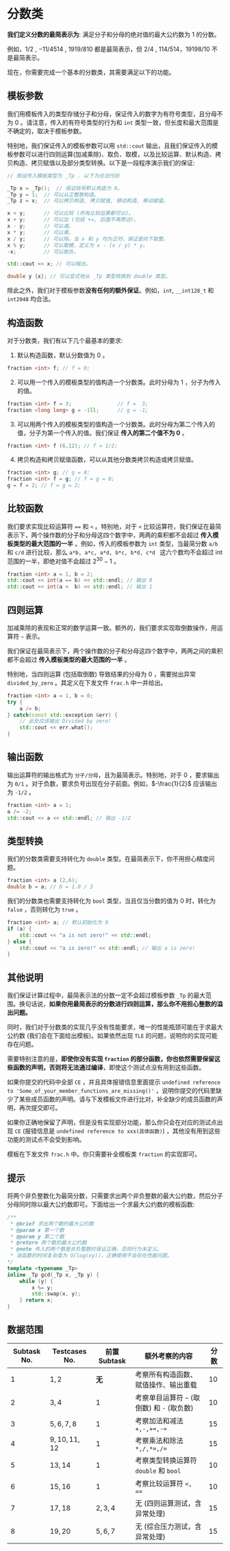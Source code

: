 # 分数类

**我们定义分数的最简表示为**: 满足分子和分母的绝对值的最大公约数为 $1$ 的分数。

例如，$1/2$ , $-11/4514$ , $1919/810$ 都是最简表示，但 $2/4$ , $114/514$，$19198/10$ 不是最简表示。

现在，你需要完成一个基本的分数类，其需要满足以下的功能。

## 模板参数

我们用模板传入的类型存储分子和分母，保证传入的数字为有符号类型，且分母不为 $0$ 。请注意，传入的有符号类型的行为和 `int` 类型一致，但长度和最大范围是不确定的，取决于模板参数。

特别地，我们保证传入的模板参数可以用 `std::cout` 输出，且我们保证传入的模板参数可以进行四则运算(加减乘除)、取负、取模，以及比较运算、默认构造、拷贝构造、拷贝赋值以及部分类型转换。以下是一段程序演示我们的保证:

```C++
// 假设传入模板类型为 _Tp . 以下为合法代码

_Tp x = _Tp();  // 保证括号默认构造为 0。
_Tp y = 1;  // 可以从正整数构造。
_Tp z = x;  // 可以拷贝构造, 拷贝赋值, 移动构造, 移动赋值。

x < y;      // 可以比较 (所有比较运算都可以)。
x + y;      // 可以加 (包括 +=, 后面不再赘述)。
x - y;      // 可以减。
x * y;      // 可以乘。
x / y;      // 可以除。当 x 和 y 均为正时，保证是向下取整。
x % y;      // 可以取模，定义为 x - (x / y) * y。
-x;         // 可以取负。

std::cout << x; // 可以输出。

double y {x}; // 可以显式地从 _Tp 类型转换到 double 类型。
```

除此之外，我们对于模板参数**没有任何的额外保证**。例如，`int`, `__int128_t` 和 `int2048` 均合法。


## 构造函数

对于分数类，我们有以下几个最基本的要求:

1. 默认构造函数，默认分数值为 $0$ 。

```C++
fraction <int> f; // f = 0;
```

2. 可以用一个传入的模板类型的值构造一个分数类。此时分母为 $1$ ，分子为传入的值。

```C++
fraction <int> f = 3;               // f =  3;
fraction <long long> g = -1ll;      // g = -1;
```

3. 可以用两个传入的模板类型的值构造一个分数类。此时分母为第二个传入的值，分子为第一个传入的值。我们保证 **传入的第二个值不为 $0$** 。

```C++
fraction <int> f (6,12); // f = 1/2;
```

4. 拷贝构造和拷贝赋值函数，可以从其他分数类拷贝构造或拷贝赋值。

```C++
fraction <int> g; // g = 0;
fraction <int> f = g; // f = g = 0;
g = f = 2; // f = g = 2;
```

## 比较函数

我们要求实现比较运算符 `==` 和 `<` 。特别地，对于 `<` 比较运算符，我们保证在最简表示下，两个操作数的分子和分母这四个数字中，两两的乘积都不会超过 **传入模板类型的最大范围的一半** 。例如，传入的模板参数为 `int` 类型，当最简分数 `a/b` 和 `c/d` 进行比较，那么 `a*b, a*c, a*d, b*c, b*d, c*d ` 这六个数均不会超过 int 范围的一半，即绝对值不会超过 $2^{30} - 1$ 。

```C++
fraction <int> a = 1, b = 2;
std::cout << int(a == b) << std::endl; // 输出 0
std::cout << int(a <  b) << std::endl; // 输出 1
```

## 四则运算

加减乘除的表现和正常的数学运算一致。额外的，我们要求实现取倒数操作，用运算符 `~` 表示。

我们保证在最简表示下，两个操作数的分子和分母这四个数字中，两两之间的乘积都不会超过 **传入模板类型的最大范围的一半** 。

特别地，当四则运算 (包括取倒数) 导致结果的分母为 $0$ ，需要抛出异常 `divided_by_zero` 。其定义在下发文件 `frac.h` 中一并给出。

```C++
fraction <int> a = 1, b = 0;
try {
    a /= b;
} catch(const std::exception &err) {
    // 此处应该输出 Divided by zero!
    std::cout << err.what(); 
}
```

## 输出函数

输出运算符的输出格式为 `分子/分母`，且为最简表示。特别地，对于 $0$ ，要求输出为 `0/1` 。对于负数，要求负号出现在分子前面。例如，$-\frac{1}{2}$ 应该输出为 `-1/2` 。

```C++
fraction <int> a = 1;
a /= -2;
std::cout << a << std::endl; // 输出 -1/2
```

## 类型转换

我们的分数类需要支持转化为 `double` 类型。在最简表示下，你不用担心精度问题。

```C++
fraction <int> a (2,6);
double b = a; // b = 1.0 / 3
```

我们的分数类也需要支持转化为 `bool` 类型，当且仅当分数的值为 $0$ 时，转化为 `false` ，否则转化为 `true` 。

```C++
fraction <int> a; // 默认初始化为 0
if (a) {
    std::cout << "a is not zero!" << std::endl;
} else {
    std::cout << "a is zero!" << std::endl; // 输出 a is zero!
}
```

## 其他说明

我们保证计算过程中，最简表示法的分数一定不会超过模板参数 `_Tp` 的最大范围。换句话说，**如果你用最简表示的分数进行四则运算，那么你不用担心整数的溢出问题。**

同时，我们对于分数类的实现几乎没有性能要求，唯一的性能瓶颈可能在于求最大公约数 (我们会在下面给出模板)。如果依然出现 `TLE` 的问题，说明你的实现可能存在问题。

需要特别注意的是，**即使你没有实现 `fraction` 的部分函数，你也依然需要保留这些函数的声明，否则将无法通过编译**，即使这个测试点没有用到这些函数。

如果你提交的代码中全部 `CE` ，并且具体报错信息里面提示 `undefined reference to 'Some_of_your_member_functions_are_missing()'` ，说明你提交的代码里缺少了某些成员函数的声明。请与下发模板文件进行比对，补全缺少的成员函数的声明，再次提交即可。

如果你正确地保留了声明，但是没有实现部分功能，那么你只会在对应的测试点出现 `CE` (报错信息是 `undefined reference to xxx(具体函数)`) ，其他没有用到这些功能的测试点不会受到影响。

模板在下发文件 `frac.h` 中。你只需要补全模板类 `fraction` 的实现即可。

## 提示

将两个非负整数化为最简分数，只需要求出两个非负整数的最大公约数，然后分子分母同时除以最大公约数即可。下面给出一个求最大公约数的模板函数:

```C++
/**
 * @brief 求出两个数的最大公约数
 * @param x 第一个数
 * @param y 第二个数
 * @return 两个数的最大公约数
 * @note 传入的两个数是非负整数时保证正确，否则行为未定义。
 * 该函数的时间复杂度为 O(log(xy))，正确使用不会存在性能问题。
*/
template <typename _Tp>
inline _Tp gcd(_Tp x, _Tp y) {
    while (y) {
        x %= y;
        std::swap(x, y);
    } return x;
}
```

## 数据范围

| Subtask No. | Testcases No.  | 前置Subtask  | 额外考察的内容                                  | 分数   |
| ----------- | -------------- | ------------ | ----------------------------------------------- | ------ |
| $1$       | $1,2$        | **无** | 考察所有构造函数、赋值操作、输出重载            | $10$ |
| $2$       | $3,4$        | $1$        | 考察单目运算符 `~` (取倒数) 和 `-` (取负数) | $10$ |
| $3$       | $5,6,7,8$    | $1$        | 考察加法和减法 `+,-,+=,-=`                    | $15$ |
| $4$       | $9,10,11,12$ | $1$        | 考察乘法和除法 `*,/,*=,/=`                    | $15$ |
| $5$       | $13,14$      | $1$        | 考察类型转换运算符 `double` 和 `bool`       | $10$ |
| $6$       | $15,16$      | $1$        | 考察比较运算符 `<, ==`                        | $10$ |
| $7$       | $17,18$      | $2,3,4$    | 无 (四则运算测试，含异常处理)                   | $15$ |
| $8$       | $19,20$      | $5,6,7$    | 无 (综合压力测试，含异常处理)                   | $15$ |
